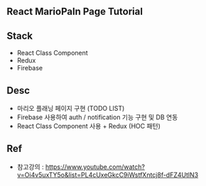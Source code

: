## React MarioPaln Page Tutorial

## Stack

- React Class Component
- Redux
- Firebase 

## Desc

- 마리오 플래닝 페이지 구현 (TODO LIST)
- Firebase 사용하여 auth / notification 기능 구현 및 DB 연동
- React Class Component 사용 + Redux (HOC 패턴)

## Ref

- 참고강의 : https://www.youtube.com/watch?v=Oi4v5uxTY5o&list=PL4cUxeGkcC9iWstfXntcj8f-dFZ4UtlN3
